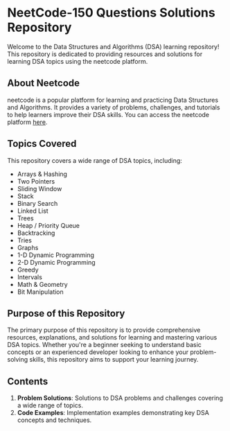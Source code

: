 # NeetCode-150 Questions Solutions Repository

Welcome to the Data Structures and Algorithms (DSA) learning repository! This repository is dedicated to providing resources and solutions for learning DSA topics using the neetcode platform.

## About Neetcode
neetcode is a popular platform for learning and practicing Data Structures and Algorithms. It provides a variety of problems, challenges, and tutorials to help learners improve their DSA skills.
You can access the neetcode platform [here](https://neetcode.io/practice).

## Topics Covered
This repository covers a wide range of DSA topics, including:

- Arrays & Hashing
- Two Pointers
- Sliding Window
- Stack
- Binary Search
- Linked List
- Trees
- Heap / Priority Queue
- Backtracking
- Tries
- Graphs
- 1-D Dynamic Programming
- 2-D Dynamic Programming
- Greedy
- Intervals
- Math & Geometry
- Bit Manipulation

## Purpose of this Repository
The primary purpose of this repository is to provide comprehensive resources, explanations, and solutions for learning and mastering various DSA topics. Whether you're a beginner seeking to understand basic concepts or an experienced developer looking to enhance your problem-solving skills, this repository aims to support your learning journey.

## Contents
1. **Problem Solutions**: Solutions to DSA problems and challenges covering a wide range of topics.
2. **Code Examples**: Implementation examples demonstrating key DSA concepts and techniques.

